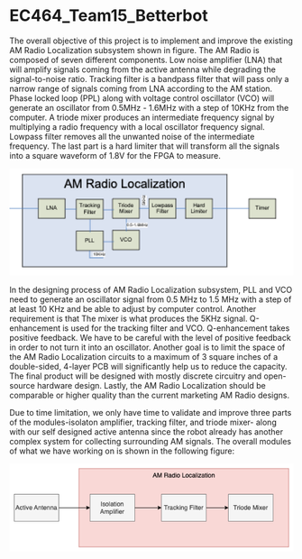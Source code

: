 # EC464_Team15_Betterbot

The overall objective of this project is to implement and improve the existing AM Radio Localization subsystem shown in figure. The AM Radio is composed of seven different components. Low noise amplifier (LNA) that will amplify signals coming from the active antenna while degrading the signal-to-noise ratio. Tracking filter is a bandpass filter that will pass only a narrow range of signals coming from LNA according to the AM station. Phase locked loop (PPL) along with voltage control oscillator (VCO) will generate an oscillator from 0.5MHz - 1.6MHz with a step of 10KHz from the computer. A triode mixer produces an intermediate frequency signal by multiplying a radio frequency with a local oscillator frequency signal. Lowpass filter removes all the unwanted noise of the intermediate frequency. The last part is a hard limiter that will transform all the signals into a square waveform of 1.8V for the FPGA to measure. 

![Screenshot of MODULES](pictures/Modules.png)
	
In the designing process of AM Radio Localization subsystem, PLL and VCO need to generate an oscillator signal from 0.5 MHz to 1.5 MHz with a step of at least 10 KHz and be able to adjust by computer control. Another requirement is that The mixer is what produces the 5KHz signal.  Q-enhancement is used for the tracking filter and VCO. Q-enhancement takes positive feedback. We have to be careful with the level of positive feedback in order to not turn it into an oscillator. 
Another goal is to limit the space of the AM Radio Localization circuits to a maximum of 3 square inches of a double-sided, 4-layer PCB will significantly help us to reduce the capacity. The final product will be designed with mostly discrete circuitry and open-source hardware design. Lastly, the AM Radio Localization should be comparable or higher quality than the current marketing AM Radio designs.
	
Due to time limitation, we only have time to validate and improve three parts of the modules-isolaton amplifier, tracking filter, and triode mixer- along with our self designed active antenna since the robot already has another complex system for collecting surrounding AM signals. The overall modules of what we have working on is shown in the following figure:

![Current modules](pictures/Current_modules.png)

